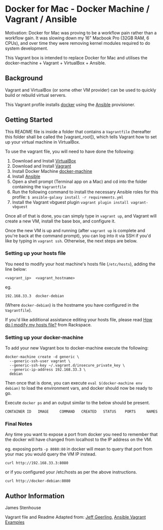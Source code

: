 # Docker for Mac - Docker Machine / Vagrant / Ansible

Motivation: Docker for Mac was proving to be a workflow pain rather than a workflow gain. It was slowing down my 16" Macbook Pro (32GB RAM, 6 CPUs), and over time they were removing kernel modules required to do system development.

This Vagrant box is intended to replace Docker for Mac and utilises the docker-machine + Vagrant + VirtualBox + Ansible.

## Background

Vagrant and VirtualBox (or some other VM provider) can be used to quickly build or rebuild virtual servers.

This Vagrant profile installs [docker](https://www.docker.com/) using the [Ansible](http://www.ansible.com/) provisioner.

## Getting Started

This README file is inside a folder that contains a `Vagrantfile` (hereafter this folder shall be called the [vagrant_root]), which tells Vagrant how to set up your virtual machine in VirtualBox.

To use the vagrant file, you will need to have done the following:

  1. Download and Install [VirtualBox](https://www.virtualbox.org/wiki/Downloads)
  2. Download and Install [Vagrant](https://www.vagrantup.com/downloads.html)
  3. Install Docker Machine [docker-machine](https://docs.docker.com/machine/install-machine/)
  4. Install [Ansible](http://docs.ansible.com/ansible/latest/intro_installation.html)
  5. Open a shell prompt (Terminal app on a Mac) and cd into the folder containing the `Vagrantfile`
  6. Run the following command to install the necessary Ansible roles for this profile: `$ ansible-galaxy install -r requirements.yml`
  7. Install the Vagrant vbguest plugin `vagrant plugin install vagrant-vbguest`

Once all of that is done, you can simply type in `vagrant up`, and Vagrant will create a new VM, install the base box, and configure it.

Once the new VM is up and running (after `vagrant up` is complete and you're back at the command prompt), you can log into it via SSH if you'd like by typing in `vagrant ssh`. Otherwise, the next steps are below.

### Setting up your hosts file

You need to modify your host machine's hosts file (`/etc/hosts`), adding the line below:

    <vagrant_ip>  <vagrant_hostname>

eg.

    192.168.33.3  docker-debian

(Where `docker-debian`) is the hostname you have configured in the `Vagrantfile`).

If you'd like additional assistance editing your hosts file, please read [How do I modify my hosts file?](http://www.rackspace.com/knowledge_center/article/how-do-i-modify-my-hosts-file) from Rackspace.

### Setting up your docker-machine

To add your new Vagrant box to docker-machine execute the following:

```
docker-machine create -d generic \
  --generic-ssh-user vagrant \
  --generic-ssh-key ~/.vagrant.d/insecure_private_key \
  --generic-ip-address 192.168.33.3 \
  debian
```

Then once that is done, you can execute `eval $(docker-machine env debian)` to load the environment vars, and docker should now be ready to go.

Execute `docker ps` and an output similar to the below should be present.

```
CONTAINER ID   IMAGE     COMMAND   CREATED   STATUS    PORTS     NAMES
```

### Final Notes
Any time you want to expose a port from docker you need to remember that the docker will have changed from localhost to the IP address on the VM.

eg. exposing ports `-p 8080:80` in docker will mean to query that port from your mac you would query the VM IP instead.

```
curl http://192.168.33.3:8080
```
or if you configured your /etc/hosts as per the above instructions.
```
curl http://docker-debian:8080
```

## Author Information

James Stenhouse

Vagrant file and Readme Adapted from: [Jeff Geerling](https://www.jeffgeerling.com/), [Ansible Vagrant Examples](https://github.com/geerlingguy/ansible-vagrant-examples)
